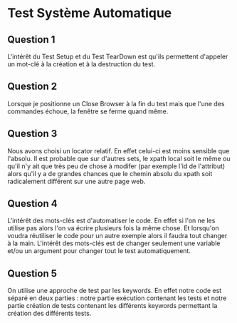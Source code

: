 # Test Système Automatique

## Question 1 

L'intérêt du Test Setup et du Test TearDown est qu'ils permettent d'appeler un mot-clé à la création et à la destruction du test.

## Question 2 

Lorsque je positionne un Close Browser à la fin du test mais que l'une des commandes échoue, la fenêtre se ferme quand même.

## Question 3 

Nous avons choisi un locator relatif. En effet celui-ci est moins sensible que l'absolu. Il est probable que sur d'autres sets, le xpath local soit le même ou qu'il n'y ait que très peu de chose à modifer (par exemple l'id de l'attribut) alors qu'il y a de grandes chances que le chemin absolu du xpath soit radicalement différent sur une autre page web.

## Question 4 

L'intérêt des mots-clés est d'automatiser le code. En effet si l'on ne les utilise pas alors l'on va écrire plusieurs fois la même chose. Et lorsqu'on voudra réutiliser le code pour un autre exemple alors il faudra tout changer à la main. L'intérêt des mots-clés est de changer seulement une variable et/ou un argument pour changer tout le test automatiquement.

## Question 5 

On utilise une approche de test par les keywords. En effet notre code est séparé en deux parties : notre partie exécution contenant les tests et notre partie création de tests contenant les différents keywords permettant la création des différents tests.
